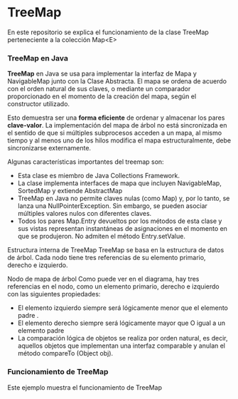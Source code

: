 # TreeMap
En este repositorio se explica el funcionamiento de la clase TreeMap perteneciente a la colección Map&lt;E>

### TreeMap en Java

**TreeMap** en Java se usa para implementar la interfaz de Mapa y NavigableMap junto con la Clase Abstracta. El mapa se ordena de acuerdo con el orden natural de sus claves, o mediante un comparador proporcionado en el momento de la creación del mapa, según el constructor utilizado. 

Esto demuestra ser una **forma eficiente** de ordenar y almacenar los pares **clave-valor**.  La implementación del mapa de árbol no está sincronizada en el sentido de que si múltiples subprocesos acceden a un mapa, al mismo tiempo y al menos uno de los hilos modifica el mapa estructuralmente, debe sincronizarse externamente. 

Algunas características importantes del treemap son:

  - Esta clase es miembro de Java Collections Framework.
  - La clase implementa interfaces de mapa que incluyen NavigableMap, SortedMap y extiende AbstractMap
  - TreeMap en Java no permite claves nulas (como Map) y, por lo tanto, se lanza una NullPointerException. Sin embargo, se         pueden   asociar múltiples valores nulos con diferentes claves.
  - Todos los pares Map.Entry devueltos por los métodos de esta clase y sus vistas representan instantáneas de asignaciones en     el momento en que se produjeron. No admiten el método Entry.setValue.
  
Estructura interna de TreeMap
TreeMap se basa en la estructura de datos de árbol. Cada nodo tiene tres referencias de su elemento primario, derecho e izquierdo. 

Nodo de mapa de árbol
Como puede ver en el diagrama, hay tres referencias en el nodo, como un elemento primario, derecho e izquierdo con las siguientes propiedades:

- El elemento izquierdo siempre será lógicamente menor que el elemento padre .
- El elemento derecho siempre será lógicamente mayor que O igual a un elemento padre
- La comparación lógica de objetos se realiza por orden natural, es decir, aquellos objetos que implementan una interfaz       comparable y anulan el método compareTo (Object obj).

### Funcionamiento de TreeMap
Este ejemplo muestra el funcionamiento de TreeMap
